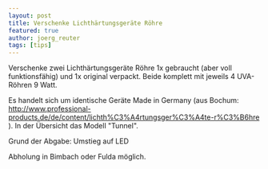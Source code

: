 ```yaml
---
layout: post
title: Verschenke Lichthärtungsgeräte Röhre
featured: true
author: joerg_reuter
tags: [tips]
---
```


Verschenke zwei Lichthärtungsgeräte Röhre 1x gebraucht (aber voll funktionsfähig) und 1x original verpackt. Beide komplett mit jeweils 4 UVA-Röhren 9 Watt.

Es handelt sich um identische Geräte Made in Germany (aus Bochum: <http://www.professional-products.de/de/content/lichth%C3%A4rtungsger%C3%A4te-r%C3%B6hre> ). In der Übersicht das Modell "Tunnel".

Grund der Abgabe: Umstieg auf LED

Abholung in Bimbach oder Fulda möglich.
